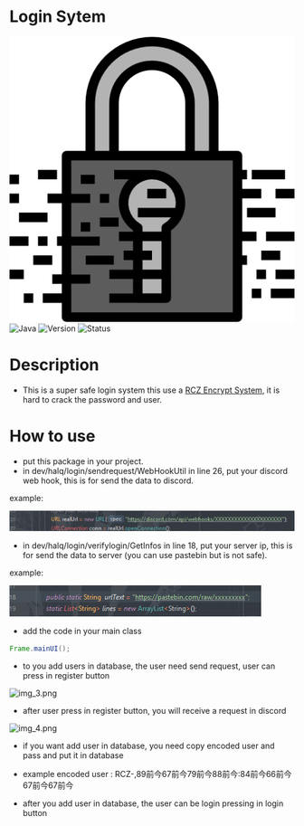 # Login Sytem

![img.png](img.png)
<img src="https://img.shields.io/badge/Java-1.8.0-blue.svg" alt="Java">
<img src="https://img.shields.io/badge/Version-0.0.1-blue.svg" alt="Version">
<img src="https://img.shields.io/badge/Status-Ready-blue.svg" alt="Status">

# Description

 - This is a super safe login system this use a [RCZ Encrypt System](https://github.com/Halqq/RCZEncryptationKT), it is hard to crack the password and user.

# How to use

- put this package in your project.
- in dev/halq/login/sendrequest/WebHookUtil in line 26, put your discord web hook, this is for send the data to discord.


example:

![img_1.png](img_1.png)

- in dev/halq/login/verifylogin/GetInfos in line 18, put your server ip, this is for send the data to server (you can use pastebin but is not safe).


example:

![img_2.png](img_2.png)

- add the code in your main class

```java
Frame.mainUI();
````

- to you add users in database, the user need send request, user can press in register button


![img_3.png](img_3.png)

- after user press in register button, you will receive a request in discord


![img_4.png](img_4.png)


- if you want add user in database, you need copy encoded user and pass and put it in database
- example encoded user : RCZ-,89前今67前今79前今88前今:84前今66前今67前今67前今

- after you add user in database, the user can be login pressing in login button




